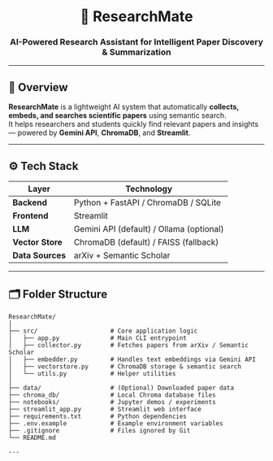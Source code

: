 <h1 align="center">🧠 ResearchMate</h1>
<h3 align="center">AI-Powered Research Assistant for Intelligent Paper Discovery & Summarization</h3>

---

## 🚀 Overview
**ResearchMate** is a lightweight AI system that automatically **collects, embeds, and searches scientific papers** using semantic search.  
It helps researchers and students quickly find relevant papers and insights — powered by **Gemini API**, **ChromaDB**, and **Streamlit**.

---

## ⚙️ Tech Stack

| Layer | Technology |
|--------|-------------|
| **Backend** | Python + FastAPI / ChromaDB / SQLite |
| **Frontend** | Streamlit |
| **LLM** | Gemini API (default) / Ollama (optional) |
| **Vector Store** | ChromaDB (default) / FAISS (fallback) |
| **Data Sources** | arXiv + Semantic Scholar |

---

## 🗂️ Folder Structure

```plaintext
ResearchMate/
│
├── src/                    # Core application logic
│   ├── app.py              # Main CLI entrypoint
│   ├── collector.py        # Fetches papers from arXiv / Semantic Scholar
│   ├── embedder.py         # Handles text embeddings via Gemini API
│   ├── vectorstore.py      # ChromaDB storage & semantic search
│   └── utils.py            # Helper utilities
│
├── data/                   # (Optional) Downloaded paper data
├── chroma_db/              # Local Chroma database files
├── notebooks/              # Jupyter demos / experiments
├── streamlit_app.py        # Streamlit web interface
├── requirements.txt        # Python dependencies
├── .env.example            # Example environment variables
├── .gitignore              # Files ignored by Git
└── README.md

---

